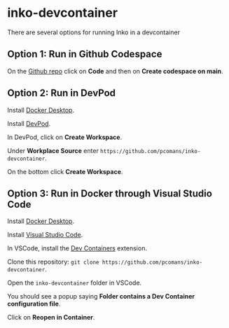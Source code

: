 # inko-devcontainer
There are several options for running Inko in a devcontainer

## Option 1: Run in Github Codespace
On the [Github repo](https://github.com/pcomans/inko-devcontainer) click on **Code** and then on **Create codespace on main**.

## Option 2: Run in DevPod
Install [Docker Desktop](https://www.docker.com/products/docker-desktop/).

Install [DevPod](https://devpod.sh/).

In DevPod, click on **Create Workspace**.

Under **Workplace Source** enter `https://github.com/pcomans/inko-devcontainer`.

On the bottom click **Create Workspace**.

## Option 3: Run in Docker through Visual Studio Code
Install [Docker Desktop](https://www.docker.com/products/docker-desktop/).

Install [Visual Studio Code](https://code.visualstudio.com/).

In VSCode, install the [Dev Containers](https://marketplace.visualstudio.com/items?itemName=ms-vscode-remote.remote-containers) extension.

Clone this repository: `git clone https://github.com/pcomans/inko-devcontainer`.

Open the `inko-devcontainer` folder in VSCode.

You should see a popup saying **Folder contains a Dev Container configuration file**.

Click on **Reopen in Container**.
